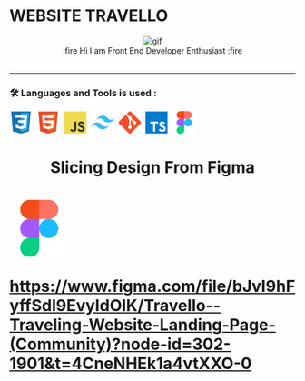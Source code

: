 # WEBSITE TRAVELLO

<div id="header" align="center">
    <img src="https://giphy.com/clips/dance-music-funny-VlE8J31Z0qtujD7aK5" alt="gif">
</div>

<div align="center">:fire Hi I'am Front End Developer Enthusiast :fire</div>

<br>

---

### :hammer_and_wrench: Languages and Tools is used :

<div>
<img src="https://github.com/devicons/devicon/blob/master/icons/css3/css3-original.svg"  title="CSS3" alt="CSS" width="40" height="40"/>&nbsp;
<img src="https://github.com/devicons/devicon/blob/master/icons/html5/html5-original.svg" title="HTML5" alt="HTML" width="40" height="40"/>&nbsp;
<img src="https://github.com/devicons/devicon/blob/master/icons/javascript/javascript-original.svg" title="JavaScript" alt="JavaScript" width="40" height="40"/>&nbsp;
<img src="https://github.com/devicons/devicon/blob/master/icons/tailwindcss/tailwindcss-plain.svg" title="Tailwindcss" alt="Tailwindcss" width="40" height="40"/>&nbsp;
<img src="https://github.com/devicons/devicon/blob/master/icons/git/git-original.svg" title="Git" alt="Git" width="40" height="40"/>&nbsp;
<img src="https://github.com/devicons/devicon/blob/master/icons/typescript/typescript-original.svg" title="TypeScript" alt="TypeScript" width="40" height="40"/>&nbsp;
<img src="https://github.com/devicons/devicon/blob/master/icons/figma/figma-original.svg" title="figma" alt="figma" width="40" height="40"/>&nbsp;
</div>

<h1 align="center">Slicing Design From Figma<h1>
<img src="https://github.com/devicons/devicon/blob/master/icons/figma/figma-original.svg" title="figma" alt="figma" width="100" height="100"/>&nbsp;

https://www.figma.com/file/bJvI9hFyffSdl9EvyIdOlK/Travello--Traveling-Website-Landing-Page-(Community)?node-id=302-1901&t=4CneNHEk1a4vtXXO-0
